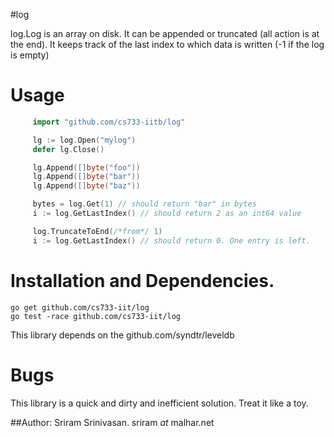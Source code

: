 #log

log.Log is an array on disk. It can be appended or truncated (all action is at the end).
It keeps track of the last index to which data is written (-1 if the log is empty)

# Usage

```go
     import "github.com/cs733-iitb/log"

     lg := log.Open("mylog")
     defer lg.Close()

     lg.Append([]byte("foo"))
     lg.Append([]byte("bar"))
     lg.Append([]byte("baz"))

     bytes = log.Get(1) // should return "bar" in bytes
     i := log.GetLastIndex() // should return 2 as an int64 value

     log.TruncateToEnd(/*from*/ 1)
     i := log.GetLastIndex() // should return 0. One entry is left.

```

# Installation and Dependencies.

    go get github.com/cs733-iit/log
    go test -race github.com/cs733-iit/log

This library depends on the github.com/syndtr/leveldb

# Bugs

This library is a quick and dirty and inefficient solution. Treat it like a toy.

##Author: Sriram Srinivasan. sriram _at_ malhar.net
